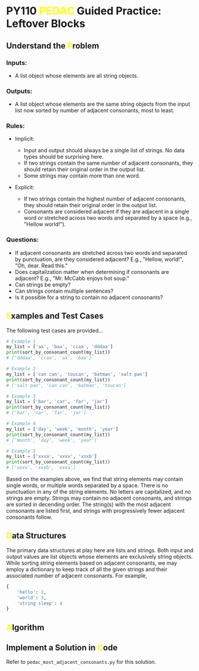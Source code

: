 # PY110 <span style="color:yellow">PEDAC</span> Guided Practice: Leftover Blocks

## Understand the <span style="color:yellow">P</span>roblem
### Inputs:
* A list object whose elements are all string objects.

### Outputs:
* A list object whose elements are the same string objects from the input list now sorted by number of adjacent consonants, most to least.

### Rules:
* Implicit:
    * Input and output should always be a single list of strings. No data types should be surprising here.
    * If two strings contain the same number of adjacent consonants, they should retain their original order in the output list.
    * Some strings may contain more than one word. 

* Explicit:
    * If two strings contain the highest number of adjacent consonants, they should retain their original order in the output list.
    * Consonants are considered adjacent if they are adjacent in a single word or stretched across two words and separated by a space (e.g., "Hellow world!").

### Questions:
* If adjacent consonants are stretched across two words and separated by punctuation, are they considered adjacent? E.g., "Hellow, world!", "Oh, dear. Read this."
* Does capitalization matter when determining if consonants are adjacent? E.g., "Mr. McCabb enjoys hot soup."
* Can strings be empty?
* Can strings contain multiple sentences?
* Is it possible for a string to contain no adjacent consonants?

## <span style="color:yellow">E</span>xamples and Test Cases
The following test cases are provided...

```python
# Example 1
my_list = ['aa', 'baa', 'ccaa', 'dddaa'] 
print(sort_by_consonant_count(my_list)) 
# ['dddaa', 'ccaa', 'aa', 'baa']

# Example 2
my_list = ['can can', 'toucan', 'batman', 'salt pan'] 
print(sort_by_consonant_count(my_list))
# ['salt pan', 'can can', 'batman', 'toucan']

# Example 3
my_list = ['bar', 'car', 'far', 'jar'] 
print(sort_by_consonant_count(my_list)) 
# ['bar', 'car', 'far', 'jar']

# Example 4
my_list = ['day', 'week', 'month', 'year'] 
print(sort_by_consonant_count(my_list))
# ['month', 'day', 'week', 'year']

# Example 5
my_list = ['xxxa', 'xxxx', 'xxxb'] 
print(sort_by_consonant_count(my_list)) 
# ['xxxx', 'xxxb', 'xxxa']
```

Based on the examples above, we find that string elements may contain single words, or multiple words separated by a space. There is no punctuation in any of the string elements. No letters are capitalized, and no strings are empty. Strings may contain no adjacent consonants, and strings are sorted in decending order. The string(s) with the most adjacent consonants are listed first, and strings with progressively fewer adjacent consonants follow.

## <span style="color:yellow">D</span>ata Structures
The primary data structures at play here are lists and strings. Both input and output values are list objects whose elements are exclusively string objects. While sorting string elements based on adjacent consonants, we may employ a dictionary to keep track of all the given strings and their associated number of adjacent consonants. For example, 

```python
{
    'hello': 2,
    'world': 3,
    'string sleep': 4
}
```

## <span style="color:yellow">A</span>lgorithm



## Implement a Solution in <span style="color:yellow">C</span>ode
Refer to `pedac_most_adjacent_consonants.py` for this solution.